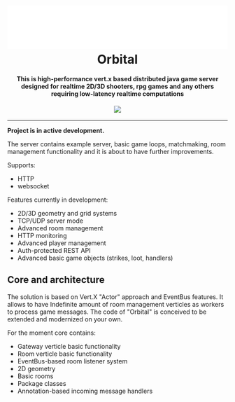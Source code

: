 <h1 align="center">
  <br>
  <a href="#"><img src="logo.svg" alt="header" width="600"></a>
  <br>
  Orbital
  <br>
</h1>

<h4 align="center">
This is high-performance vert.x based distributed java game server designed for realtime 2D/3D shooters,
rpg games and any others requiring low-latency realtime computations</h4>

<p align="center">
  <a href="https://opensource.org/licenses/MIT" title="License: MIT" >
    <img src="https://img.shields.io/badge/License-MIT-greenbright.svg?style=flat-square">
  </a>
</p>

---

**Project is in active development.**

The server contains example server, basic game loops, matchmaking, room management functionality and it is about to have further improvements.

Supports:
* HTTP
* websocket

Features currently in development:
* 2D/3D geometry and grid systems
* TCP/UDP server mode
* Advanced room management
* HTTP monitoring
* Advanced player management
* Auth-protected REST API
* Advanced basic game objects (strikes, loot, handlers)

## Core and architecture

The solution is based on Vert.X "Actor" approach and EventBus features. It allows to have Indefinite amount of
room management verticles as workers to process game messages.
The code of "Orbital" is conceived to be extended and modernized on your own.

For the moment core contains:
* Gateway verticle basic functionality
* Room verticle basic functionality
* EventBus-based room listener system
* 2D geometry
* Basic rooms
* Package classes
* Annotation-based incoming message handlers